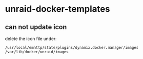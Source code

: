 # unraid-docker-templates

## can not update icon
delete the icon file under:
```
/usr/local/emhttp/state/plugins/dynamix.docker.manager/images
/var/lib/docker/unraid/images
```
